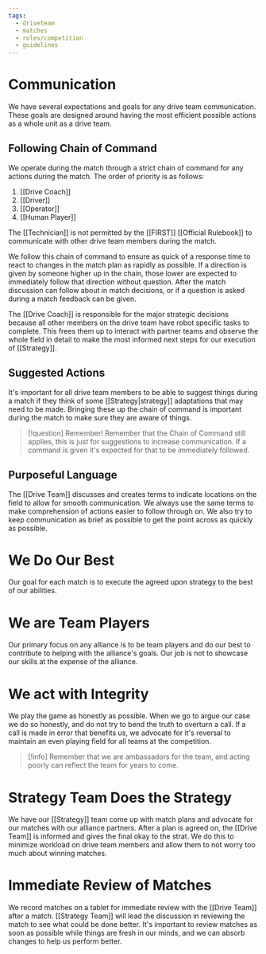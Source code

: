```yaml
---
tags:
  - driveteam
  - matches
  - roles/competition
  - guidelines
---
```

# Communication

We have several expectations and goals for any drive team communication. These goals are designed around having the most efficient possible actions as a whole unit as a drive team.
## Following Chain of Command

We operate during the match through a strict chain of command for any actions during the match. The order of priority is as follows:

1. [[Drive Coach]]
2. [[Driver]]
3. [[Operator]]
4. [[Human Player]]

The [[Technician]] is not permitted by the [[FIRST]] [[Official Rulebook]] to communicate with other drive team members during the match.

We follow this chain of command to ensure as quick of a response time to react to changes in the match plan as rapidly as possible. If a direction is given by someone higher up in the chain, those lower are expected to immediately follow that direction without question. After the match discussion can follow about in match decisions, or if a question is asked during a match feedback can be given.

The [[Drive Coach]] is responsible for the major strategic decisions because all other members on the drive team have robot specific tasks to complete. This frees them up to interact with partner teams and observe the whole field in detail to make the most informed next steps for our execution of [[Strategy]].

## Suggested Actions

It's important for all drive team members to be able to suggest things during a match if they think of some [[Strategy|strategy]] adaptations that may need to be made. Bringing these up the chain of command is important during the match to make sure they are aware of things.

> [!question] Remember!
> Remember that the Chain of Command still applies, this is just for suggestions to increase communication. If a command is given it's expected for that to be immediately followed.
## Purposeful Language

The [[Drive Team]] discusses and creates terms to indicate locations on the field to allow for smooth communication. We always use the same terms to make comprehension of actions easier to follow through on. We also try to keep communication as brief as possible to get the point across as quickly as possible.

# We Do Our Best

Our goal for each match is to execute the agreed upon strategy to the best of our abilities.

# We are Team Players

Our primary focus on any alliance is to be team players and do our best to contribute to helping with the alliance's goals. Our job is not to showcase our skills at the expense of the alliance.

# We act with Integrity

We play the game as honestly as possible. When we go to argue our case we do so honestly, and do not try to bend the truth to overturn a call. If a call is made in error that benefits us, we advocate for it's reversal to maintain an even playing field for all teams at the competition.

> [!info]
> Remember that we are ambassadors for the team, and acting poorly can reflect the team for years to come.
# Strategy Team Does the Strategy

We have our [[Strategy]] team come up with match plans and advocate for our matches with our alliance partners. After a plan is agreed on, the [[Drive Team]] is informed and gives the final okay to the strat. We do this to minimize workload on drive team members and allow them to not worry too much about winning matches.

# Immediate Review of Matches

We record matches on a tablet for immediate review with the [[Drive Team]] after a match. [[Strategy Team]] will lead the discussion in reviewing the match to see what could be done better. It's important to review matches as soon as possible while things are fresh in our minds, and we can absorb changes to help us perform better.

